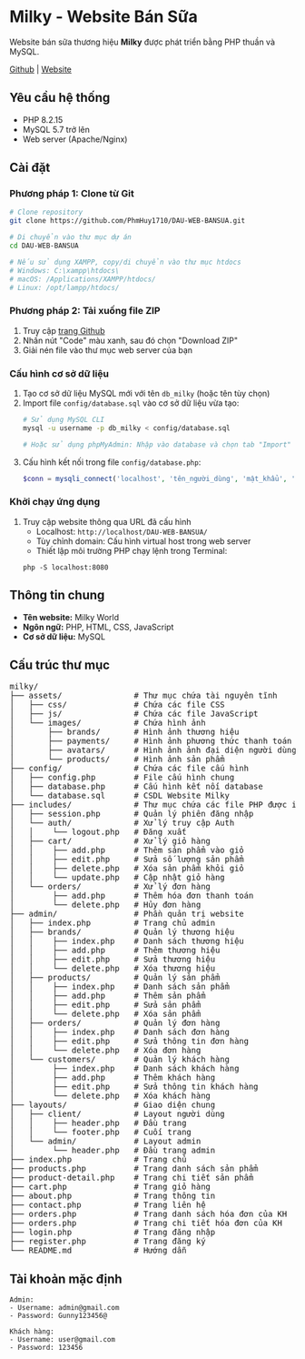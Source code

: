 # Milky - Website Bán Sữa

Website bán sữa thương hiệu **Milky** được phát triển bằng PHP thuần và MySQL.

[Github](https://github.com/PhmHuy1710/DAU-WEB-BANSUA) | [Website](https://loading99.site)

## Yêu cầu hệ thống

- PHP 8.2.15
- MySQL 5.7 trở lên
- Web server (Apache/Nginx)

## Cài đặt

### Phương pháp 1: Clone từ Git

```bash
# Clone repository
git clone https://github.com/PhmHuy1710/DAU-WEB-BANSUA.git

# Di chuyển vào thư mục dự án
cd DAU-WEB-BANSUA

# Nếu sử dụng XAMPP, copy/di chuyển vào thư mục htdocs
# Windows: C:\xampp\htdocs\
# macOS: /Applications/XAMPP/htdocs/
# Linux: /opt/lampp/htdocs/
```

### Phương pháp 2: Tải xuống file ZIP

1. Truy cập [trang Github](https://github.com/PhmHuy1710/DAU-WEB-BANSUA)
2. Nhấn nút "Code" màu xanh, sau đó chọn "Download ZIP"
3. Giải nén file vào thư mục web server của bạn

### Cấu hình cơ sở dữ liệu

1. Tạo cơ sở dữ liệu MySQL mới với tên `db_milky` (hoặc tên tùy chọn)
2. Import file `config/database.sql` vào cơ sở dữ liệu vừa tạo:
   ```bash
   # Sử dụng MySQL CLI
   mysql -u username -p db_milky < config/database.sql
   
   # Hoặc sử dụng phpMyAdmin: Nhập vào database và chọn tab "Import"
   ```
3. Cấu hình kết nối trong file `config/database.php`:
   ```php
   $conn = mysqli_connect('localhost', 'tên_người_dùng', 'mật_khẩu', 'db_milky');
   ```

### Khởi chạy ứng dụng

1. Truy cập website thông qua URL đã cấu hình
   - Localhost: `http://localhost/DAU-WEB-BANSUA/`
   - Tùy chỉnh domain: Cấu hình virtual host trong web server
   - Thiết lập môi trường PHP chạy lệnh trong Terminal:
   ```terminal
   php -S localhost:8080
   ```

## Thông tin chung

- **Tên website:** Milky World
- **Ngôn ngữ:** PHP, HTML, CSS, JavaScript
- **Cơ sở dữ liệu:** MySQL

## Cấu trúc thư mục

<pre>
milky/
├── assets/               # Thư mục chứa tài nguyên tĩnh
│   ├── css/              # Chứa các file CSS
│   ├── js/               # Chứa các file JavaScript
│   └── images/           # Chứa hình ảnh
│       ├── brands/       # Hình ảnh thương hiệu
│       ├── payments/     # Hình ảnh phương thức thanh toán
│       ├── avatars/      # Hình ảnh ảnh đại diện người dùng
│       └── products/     # Hình ảnh sản phẩm
├── config/               # Chứa các file cấu hình
│   ├── config.php        # File cấu hình chung
│   ├── database.php      # Cấu hình kết nối database
│   └── database.sql      # CSDL Website Milky
├── includes/             # Thư mục chứa các file PHP được include
│   ├── session.php       # Quản lý phiên đăng nhập
│   └── auth/             # Xử lý truy cập Auth
│   │    └── logout.php   # Đăng xuất
│   ├── cart/             # Xử lý giỏ hàng
│   │    ├── add.php      # Thêm sản phẩm vào giỏ
│   │    ├── edit.php     # Sửa số lượng sản phẩm
│   │    ├── delete.php   # Xóa sản phẩm khỏi giỏ
│   │    └── update.php   # Cập nhật giỏ hàng
│   └── orders/           # Xử lý đơn hàng
│        ├── add.php      # Thêm hóa đơn thanh toán
│        └── delete.php   # Hủy đơn hàng
├── admin/                # Phần quản trị website
│   ├── index.php         # Trang chủ admin
│   ├── brands/           # Quản lý thương hiệu
│   │    ├── index.php    # Danh sách thương hiệu
│   │    ├── add.php      # Thêm thương hiệu
│   │    ├── edit.php     # Sửa thương hiệu
│   │    └── delete.php   # Xóa thương hiệu
│   ├── products/         # Quản lý sản phẩm
│   │    ├── index.php    # Danh sách sản phẩm
│   │    ├── add.php      # Thêm sản phẩm
│   │    ├── edit.php     # Sửa sản phẩm
│   │    └── delete.php   # Xóa sản phẩm
│   ├── orders/           # Quản lý đơn hàng
│   │    ├── index.php    # Danh sách đơn hàng
│   │    ├── edit.php     # Sửa thông tin đơn hàng
│   │    └── delete.php   # Xóa đơn hàng
│   └── customers/        # Quản lý khách hàng
│        ├── index.php    # Danh sách khách hàng
│        ├── add.php      # Thêm khách hàng
│        ├── edit.php     # Sửa thông tin khách hàng
│        └── delete.php   # Xóa khách hàng
├── layouts/              # Giao diện chung
│   ├── client/           # Layout người dùng
│   │    ├── header.php   # Đầu trang
│   │    └── footer.php   # Cuối trang
│   └── admin/            # Layout admin
│        └── header.php   # Đầu trang admin
├── index.php             # Trang chủ
├── products.php          # Trang danh sách sản phẩm
├── product-detail.php    # Trang chi tiết sản phẩm
├── cart.php              # Trang giỏ hàng
├── about.php             # Trang thông tin
├── contact.php           # Trang liên hệ
├── orders.php            # Trang danh sách hóa đơn của KH
├── orders.php            # Trang chi tiết hóa đơn của KH
├── login.php             # Trang đăng nhập
├── register.php          # Trang đăng ký
└── README.md             # Hướng dẫn
</pre>

## Tài khoản mặc định

```plaintext
Admin:
- Username: admin@gmail.com
- Password: Gunny123456@

Khách hàng:
- Username: user@gmail.com
- Password: 123456
```
